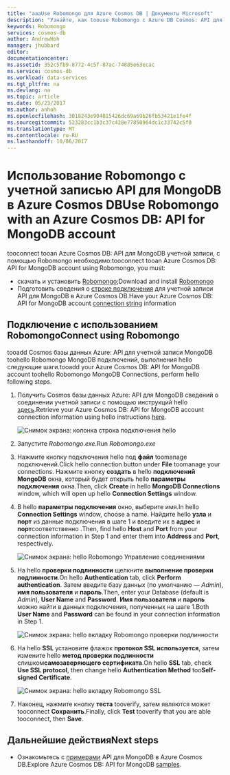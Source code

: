 ```yaml
---
title: "aaaUse Robomongo для Azure Cosmos DB | Документы Microsoft"
description: "Узнайте, как toouse Robomongo с Azure DB Cosmos: API для MongoDB учетной записи"
keywords: Robomongo
services: cosmos-db
author: AndrewHoh
manager: jhubbard
editor: 
documentationcenter: 
ms.assetid: 352c5fb9-8772-4c5f-87ac-74885e63ecac
ms.service: cosmos-db
ms.workload: data-services
ms.tgt_pltfrm: na
ms.devlang: na
ms.topic: article
ms.date: 05/23/2017
ms.author: anhoh
ms.openlocfilehash: 3018243e904015426dc69a69b26fb53421e1fe4f
ms.sourcegitcommit: 523283cc1b3c37c428e77850964dc1c33742c5f0
ms.translationtype: MT
ms.contentlocale: ru-RU
ms.lasthandoff: 10/06/2017
---
```

# <a name="use-robomongo-with-an-azure-cosmos-db-api-for-mongodb-account"></a><span data-ttu-id="0597f-104">Использование Robomongo с учетной записью API для MongoDB в Azure Cosmos DB</span><span class="sxs-lookup"><span data-stu-id="0597f-104">Use Robomongo with an Azure Cosmos DB: API for MongoDB account</span></span>
<span data-ttu-id="0597f-105">tooconnect tooan Azure Cosmos DB: API для MongoDB учетной записи, с помощью Robomongo необходимо:</span><span class="sxs-lookup"><span data-stu-id="0597f-105">tooconnect tooan Azure Cosmos DB: API for MongoDB account using Robomongo, you must:</span></span>

* <span data-ttu-id="0597f-106">скачать и установить [Robomongo](https://robomongo.org/);</span><span class="sxs-lookup"><span data-stu-id="0597f-106">Download and install [Robomongo](https://robomongo.org/)</span></span>
* <span data-ttu-id="0597f-107">Подготовить сведения о [строке подключения](connect-mongodb-account.md) для учетной записи API для MongoDB в Azure Cosmos DB.</span><span class="sxs-lookup"><span data-stu-id="0597f-107">Have your Azure Cosmos DB: API for MongoDB account [connection string](connect-mongodb-account.md) information</span></span>

## <a name="connect-using-robomongo"></a><span data-ttu-id="0597f-108">Подключение с использованием Robomongo</span><span class="sxs-lookup"><span data-stu-id="0597f-108">Connect using Robomongo</span></span>
<span data-ttu-id="0597f-109">tooadd Cosmos базы данных Azure: API для учетной записи MongoDB toohello Robomongo MongoDB подключений, выполнения hello следующие шаги.</span><span class="sxs-lookup"><span data-stu-id="0597f-109">tooadd your Azure Cosmos DB: API for MongoDB account toohello Robomongo MongoDB Connections, perform hello following steps.</span></span>

1. <span data-ttu-id="0597f-110">Получить Cosmos базы данных Azure: API для MongoDB сведений о соединении учетной записи с помощью инструкций hello [здесь](connect-mongodb-account.md).</span><span class="sxs-lookup"><span data-stu-id="0597f-110">Retrieve your Azure Cosmos DB: API for MongoDB account connection information using hello instructions [here](connect-mongodb-account.md).</span></span>

    ![Снимок экрана: колонка строка подключения hello](./media/mongodb-robomongo/connectionstringblade.png)
2. <span data-ttu-id="0597f-112">Запустите *Robomongo.exe*.</span><span class="sxs-lookup"><span data-stu-id="0597f-112">Run *Robomongo.exe*</span></span>

3. <span data-ttu-id="0597f-113">Нажмите кнопку подключения hello под **файл** toomanage подключений.</span><span class="sxs-lookup"><span data-stu-id="0597f-113">Click hello connection button under **File** toomanage your connections.</span></span> <span data-ttu-id="0597f-114">Нажмите кнопку **создать** в hello **подключений MongoDB** окна, который будет открыть hello **параметры подключения** окна.</span><span class="sxs-lookup"><span data-stu-id="0597f-114">Then, click **Create** in hello **MongoDB Connections** window, which will open up hello **Connection Settings** window.</span></span>

4. <span data-ttu-id="0597f-115">В hello **параметры подключения** окно, выберите имя.</span><span class="sxs-lookup"><span data-stu-id="0597f-115">In hello **Connection Settings** window, choose a name.</span></span> <span data-ttu-id="0597f-116">Найдите hello **узла** и **порт** из данные подключения в шаге 1 и введите их в **адрес** и **порт**соответственно .</span><span class="sxs-lookup"><span data-stu-id="0597f-116">Then, find hello **Host** and **Port** from your connection information in Step 1 and enter them into **Address** and **Port**, respectively.</span></span>

    ![Снимок экрана: hello Robomongo Управление соединениями](./media/mongodb-robomongo/manageconnections.png)
5. <span data-ttu-id="0597f-118">На hello **проверки подлинности** щелкните **выполнение проверки подлинности**.</span><span class="sxs-lookup"><span data-stu-id="0597f-118">On hello **Authentication** tab, click **Perform authentication**.</span></span> <span data-ttu-id="0597f-119">Затем введите базу данных (по умолчанию — *Admin*), **имя пользователя** и **пароль**.</span><span class="sxs-lookup"><span data-stu-id="0597f-119">Then, enter your Database (default is *Admin*), **User Name** and **Password**.</span></span>
<span data-ttu-id="0597f-120">**Имя пользователя** и **пароль** можно найти в данных подключения, полученных на шаге 1.</span><span class="sxs-lookup"><span data-stu-id="0597f-120">Both **User Name** and **Password** can be found in your connection information in Step 1.</span></span>

    ![Снимок экрана: hello вкладку Robomongo проверки подлинности](./media/mongodb-robomongo/authentication.png)
6. <span data-ttu-id="0597f-122">На hello **SSL** установите флажок **протокол SSL используется**, затем измените hello **метод проверки подлинности** слишком**самозаверяющего сертификата**.</span><span class="sxs-lookup"><span data-stu-id="0597f-122">On hello **SSL** tab, check **Use SSL protocol**, then change hello **Authentication Method** too**Self-signed Certificate**.</span></span>

    ![Снимок экрана: hello вкладку Robomongo SSL](./media/mongodb-robomongo/SSL.png)
7. <span data-ttu-id="0597f-124">Наконец, нажмите кнопку **теста** tooverify, затем являются может tooconnect **Сохранить**.</span><span class="sxs-lookup"><span data-stu-id="0597f-124">Finally, click **Test** tooverify that you are able tooconnect, then **Save**.</span></span>

## <a name="next-steps"></a><span data-ttu-id="0597f-125">Дальнейшие действия</span><span class="sxs-lookup"><span data-stu-id="0597f-125">Next steps</span></span>
* <span data-ttu-id="0597f-126">Ознакомьтесь с [примерами](mongodb-samples.md) API для MongoDB в Azure Cosmos DB.</span><span class="sxs-lookup"><span data-stu-id="0597f-126">Explore Azure Cosmos DB: API for MongoDB [samples](mongodb-samples.md).</span></span>
